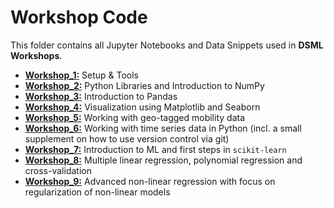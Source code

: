 # Workshop Code

This folder contains all Jupyter Notebooks and Data Snippets used in **DSML Workshops**.
- [**Workshop_1:**](https://github.com/IS3UniCologne/DSML_2020/tree/master/03_Workshops/DSML_WS_01_Setup%26Tools) Setup & Tools
- [**Workshop_2:**](https://github.com/IS3UniCologne/DSML_2020/tree/master/03_Workshops/DSML_WS_02_Libraries%26Numpy) Python Libraries and Introduction to NumPy
- [**Workshop_3:**](https://github.com/IS3UniCologne/DSML_2020/tree/master/03_Workshops/DSML_WS_03_Pandas) Introduction to Pandas
- [**Workshop_4:**](https://github.com/IS3UniCologne/DSML_2020/tree/master/03_Workshops/DSML_WS_04_Visualization) Visualization using Matplotlib and Seaborn
- [**Workshop_5:**](https://github.com/IS3UniCologne/DSML_2020/tree/master/03_Workshops/DSML_WS_05_MobilityDataLab) Working with geo-tagged mobility data
- [**Workshop_6:**](https://github.com/IS3UniCologne/DSML_2020/tree/master/03_Workshops/DSML_WS_06_TimeSeries) Working with time series data in Python (incl. a small supplement on how to use version control via git)
- [**Workshop_7:**](https://github.com/IS3UniCologne/DSML_2020/tree/master/03_Workshops/DSML_WS_07_MLIntro) Introduction to ML and first steps in `scikit-learn`
- [**Workshop_8:**](https://github.com/IS3UniCologne/DSML_2020/tree/master/03_Workshops/DSML_WS_08_PolyRegression) Multiple linear regression, polynomial regression and cross-validation
- [**Workshop_9:**](https://github.com/IS3UniCologne/DSML_2020/tree/master/03_Workshops/DSML_WS_09_AdvancedRegression) Advanced non-linear regression with focus on regularization of non-linear models
